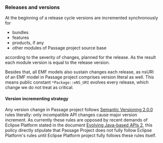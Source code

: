 ### Releases and versions

At the beginning of a release cycle versions are  incremented synchronously for
 - bundles
 - features
 - products, if any
 - other modules of Passage project source base
 
according to the severity of changes, planned for the release. As the result each module version is equal to the release version. 

Besides that, all EMF models also sustain changes each release, as nsURI of an EMF model in Passage project 
comprises version literal as well. This means public constant `*Package::eNS_URI` evolves every release, 
which change we do not treat as critical.

#### Version incrementing strategy
Any version change in Passage project follows [Semantic Versioning 2.0.0](https://semver.org/) rules literally:
only incompatible API changes cause major version increment. As currently these rules are opposed by recent demands of 
Eclipse Platform stated in the document [Evolving Java-based APIs 2](https://github.com/eclipse-platform/eclipse.platform/blob/master/docs/Evolving-Java-based-APIs-2.md), this policy directly stipulate that 
Passage Project does not fully follow Eclipse Platform's rules until Eclipse Platform project fully follows these rules itself. 
